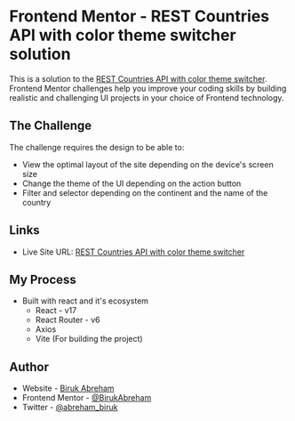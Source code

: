 # Frontend Mentor - REST Countries API with color theme switcher solution

This is a solution to the [REST Countries API with color theme switcher](https://www.frontendmentor.io/challenges/rest-countries-api-with-color-theme-switcher-5cacc469fec04111f7b848ca). Frontend Mentor challenges help you improve your coding skills by building realistic and challenging UI projects in your choice of Frontend technology.

## The Challenge

The challenge requires the design to be able to:

-   View the optimal layout of the site depending on the device's screen size
-   Change the theme of the UI depending on the action button
-   Filter and selector depending on the continent and the name of the country

## Links

-   Live Site URL: [REST Countries API with color theme switcher](https://countries-flags-six.vercel.app/)

## My Process

-   Built with react and it's ecosystem
    -   React - v17
    -   React Router - v6
    -   Axios
    -   Vite (For building the project)

## Author

-   Website - [Biruk Abreham](https://biruk.netlify.app/)
-   Frontend Mentor - [@BirukAbreham](https://www.frontendmentor.io/profile/BirukAbreham)
-   Twitter - [@abreham_biruk](https://twitter.com/abreham_biruk)

